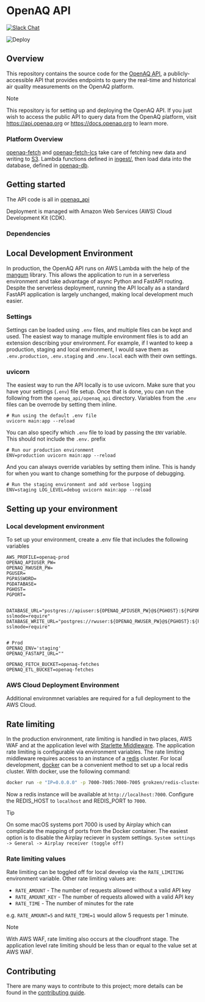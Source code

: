 # OpenAQ API
[![Slack Chat](https://img.shields.io/badge/Chat-Slack-ff69b4.svg "Join us. Anyone is welcome!")](https://join.slack.com/t/openaq/shared_invite/zt-yzqlgsva-v6McumTjy2BZnegIK9XCVw)

![Deploy](https://github.com/openaq/openaq-api-v2/actions/workflows/deploy-prod.yml/badge.svg)


## Overview
This repository contains the source code for the [OpenAQ API](https://api.openaq.org), a publicly-accessible API that provides endpoints to query the real-time and historical air quality measurements on the OpenAQ platform.

> [!NOTE]  
> This repository is for setting up and deploying the OpenAQ API. If you just wish to access the public API to query data from the OpenAQ platform, visit https://api.openaq.org or https://docs.openaq.org to learn more. 


### Platform Overview

[openaq-fetch](https://github.com/openaq/openaq-fetch) and [openaq-fetch-lcs](https://github.com/openaq/openaq-fetch-lcs) take care of fetching new data and writing to [S3](https://openaq-fetches.s3.amazonaws.com/index.html). Lambda functions defined in [ingest/](openaq_api/openaq_api/ingest/), then load data into the database, defined in [openaq-db](https://github.com/openaq/openaq-db).

## Getting started

The API code is all in [openaq_api](openaq_api/)

Deployment is managed with Amazon Web Services (AWS) Cloud Development Kit (CDK).

### Dependencies

## Local Development Environment

In production, the OpenAQ API runs on AWS Lambda with the help of the [mangum](https://mangum.io/) library. This allows the application to run in a serverless environment and take advantage of async Python and FastAPI routing. Despite the serverless deployment, running the API locally as a standard FastAPI application is largely unchanged, making local development much easier. 

### Settings
Settings can be loaded using `.env` files, and multiple files can be kept and used. The easiest way to manage multiple environment files is to add an extension describing your environment. For example, if I wanted to keep a production, staging and local environment, I would save them as `.env.production`, `.env.staging` and `.env.local` each with their own settings.

### uvicorn
The easiest way to run the API locally is to use uvicorn. Make sure that you have your settings (`.env`) file setup. Once that is done, you can run the following from the `openaq_api/openaq_api` directory. Variables from the `.env` files can be overrode by setting them inline.
```
# Run using the default .env file
uvicorn main:app --reload
```
You can also specify which `.env` file to load by passing the `ENV` variable. This should not include the `.env.` prefix
```
# Run our production environment
ENV=production uvicorn main:app --reload
```
And you can always override variables by setting them inline. This is handy for when you want to change something for the purpose of debugging.
```
# Run the staging environment and add verbose logging
ENV=staging LOG_LEVEL=debug uvicorn main:app --reload
```

## Setting up your environment

### Local development environment

To set up your environment, create a .env file that includes the following variables

```
AWS_PROFILE=openaq-prod
OPENAQ_APIUSER_PW=
OPENAQ_RWUSER_PW=
PGUSER=
PGPASSWORD=
PGDATABASE=
PGHOST=
PGPORT=


DATABASE_URL="postgres://apiuser:${OPENAQ_APIUSER_PW}@${PGHOST}:${PGPORT}/${PGDATABASE}?sslmode=require"
DATABASE_WRITE_URL="postgres://rwuser:${OPENAQ_RWUSER_PW}@${PGHOST}:${PGPORT}/${PGDATABASE}?sslmode=require"


# Prod
OPENAQ_ENV='staging'
OPENAQ_FASTAPI_URL=""

OPENAQ_FETCH_BUCKET=openaq-fetches
OPENAQ_ETL_BUCKET=openaq-fetches
```

### AWS Cloud Deployment Environment

Additional environmnet variables are required for a full deployment to the AWS Cloud. 

## Rate limiting

In the production environment, rate limiting is handled in two places, AWS WAF and at the application level with [Starlette Middleware](https://www.starlette.io/middleware/). The application rate limiting is configurable via environment variables. The rate limiting middleware requires access to an instance of a [redis](https://redis.io/) cluster. For local development, [docker](https://www.docker.com/) can be a convenient method to set up a local redis cluster. With docker, use the following command:

```sh
docker run -e "IP=0.0.0.0" -p 7000-7005:7000-7005 grokzen/redis-cluster:7.0.7
```

Now a redis instance will be available at ``` http://localhost:7000 ```. Configure the REDIS_HOST to `localhost` and REDIS_PORT to `7000`. 

> [!TIP]
> On some macOS systems port 7000 is used by Airplay which can complicate the mapping of ports from the Docker container. The easiest option is to disable the Airplay reciever in system settings. `System settings -> General -> Airplay receiver (toggle off)`

### Rate limiting values

Rate limiting can be toggled off for local develop via the `RATE_LIMITING` environment variable. Other rate limiting values are:
* `RATE_AMOUNT` - The number of requests allowed without a valid API key
* `RATE_AMOUNT_KEY` - The number of requests allowed with a valid API key
* `RATE_TIME` - The number of minutes for the rate

e.g. `RATE_AMOUNT=5` and `RATE_TIME=1` would allow 5 requests per 1 minute.

> [!NOTE] 
> With AWS WAF, rate limiting also occurs at the cloudfront stage. The application level rate limiting should be less than or equal to the value set at AWS WAF.


## Contributing
There are many ways to contribute to this project; more details can be found in the [contributing guide](CONTRIBUTING.md).
